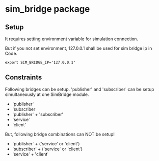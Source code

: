 # sim_bridge package

## Setup

It requires setting environment variable for simulation connection.

But if you not set environment, 127.0.0.1 shall be used for sim bridge ip in Code.

```shell
export SIM_BRIDGE_IP='127.0.0.1'
```

## Constraints

Following bridges can be setup.
'publisher' and 'subscriber' can be setup simultaneously at one SimBridge module.

- 'publisher'
- 'subscriber
- 'publisher' + 'subscriber'
- 'service'
- 'client'

But, following bridge combinations can NOT be setup!

- 'publisher' + ('service' or 'client')
- 'subscriber' + ('service' or 'client')
- 'service' + 'client'
